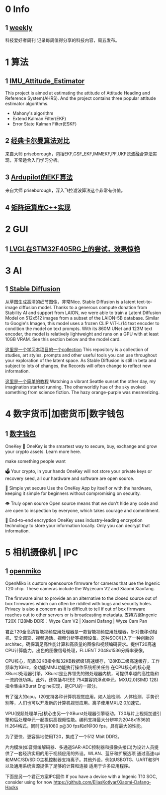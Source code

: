 # 0 Info
## 1 [weekly](https://github.com/ruanyf/weekly)
科技爱好者周刊
记录每周值得分享的科技内容，周五发布。

# 1 算法
## 1 [IMU_Attitude_Estimator](https://github.com/beichu2020/IMU_Attitude_Estimator)

This project is aimed at estimating the attitude of Attitude Heading and Reference System(AHRS). And the project contains three popular attitude estimator algorithms.
- Mahony's algorithm
- Extend Kalman Filter(EKF)
- Error State Kalman Filter(ESKF)

## 2 [经典卡尔曼算法对比](https://github.com/beichu2020/3_state_filter)

来自大师 priseborough，包括EKF,GSF_EKF,IMMEKF,PF,UKF滤波融合算法实现，非常适合入门学习分析。

## 3 [Ardupilot的EKF算法](https://github.com/beichu2020/InertialNav)
来自大师 priseborough，深入飞控滤波算法这个非常有价值。

## 4 [矩阵运算库C++实现](https://github.com/PX4/PX4-Autopilot/tree/4a3d64f1d76856d22323d1061ac6e560efda0a05/src/lib/matrix)

# 2 GUI
## 1 [LVGL在STM32F405RG上的尝试，效果惊艳](https://github.com/beichu2020/LVGL-STM32F405RG)

# 3 AI
## 1 [Stable Diffusion](https://github.com/CompVis/stable-diffusion)
从草图生成高清的细节图像，非常Nice.
Stable Diffusion is a latent text-to-image diffusion model. Thanks to a generous compute donation from Stability AI and support from LAION, we were able to train a Latent Diffusion Model on 512x512 images from a subset of the LAION-5B database. Similar to Google's Imagen, this model uses a frozen CLIP ViT-L/14 text encoder to condition the model on text prompts. With its 860M UNet and 123M text encoder, the model is relatively lightweight and runs on a GPU with at least 10GB VRAM. See this section below and the model card.

[这里是一个学习本项目的一个collection](https://github.com/Maks-s/sd-akashic)
This repository is a collection of studies, art styles, prompts and other useful tools you can use throughout your exploration of the latent space.
As Stable Diffusion is still in beta and subject to lots of changes, the Records will often change to reflect new information.

[这里是一个简单的教程](https://andys.page/posts/how-to-draw/)
Watching a vibrant Seattle sunset the other day, my imagination started running. The otherworldly hue of the sky evoked something from science fiction. The hazy orange-purple was mesmerizing.

# 4 数字货币|加密货币|数字钱包
## 1 [数字钱包](https://github.com/OneKeyHQ/firmware)
OneKey
🔑 OneKey is the smartest way to secure, buy, exchange and grow your crypto assets. Learn more here.

make something people want

🗳️ Your crypto, in your hands
OneKey will not store your private keys or recovery seed, all our hardware and software are open source.

👶 Simple yet secure
Use the OneKey App by itself or with the hardware, keeping it simple for beginners without compromising on security.

👁️ Truly open source
Open source means that we don't hide any code and are open to inspection by everyone, which takes courage and commitment.

🔐 End-to-end encryption
OneKey uses industry-leading encryption technology to store your information locally. Only you can decrypt that information.

# 5 相机摄像机 | IPC
## 1 [openmiko](https://github.com/openmiko/openmiko)
OpenMiko is custom opensource firmware for cameras that use the Ingenic T20 chip. These cameras include the Wyzecam V2 and Xiaomi Xiaofang.

The firmware aims to provide an an alternative to the closed source out of box firmwares which can often be riddled with bugs and security holes. Privacy is also a concern as it is difficult to tell if out of box firmware reaches out to other servers or is broadcasting metadata.
支持方案Ingenic T20X (128Mb DDR)：Wyze Cam V2 | Xiaomi Dafang | Wyze Cam Pan

君正T20全高清智能视频应用处理器是一款智能视频应用处理器，针对像移动相机、安全调查、视频通话、视频分析等视频设备。这种SOC引入了一种创新的architec。确保满足高性能计算和高质量的图像和视频编码要求。提供T20高速CPU计算能力，出色的图像信号处理，FLUENT 2048x1536分辨率录像。

CPU核心，配备32KB指令和32KB数据级1高速缓存，128KB二级高速缓存，工作频率为1GHz，全功能MMU功能执行操作系统相关任务 在CPU核心的核心是XBurst处理器引擎。XBurst是业界领先的微处理器内核，可提供卓越的高性能和一流的低功耗。此外，还包括与IEEE 754兼容的浮点单元。MXU2.0(SIMD 128)指令集由XBurst Engine实现，是CPU的一部分。

有了强大的cpu，t20支持各种计算机视觉应用，如人脸检测、人体检测、手势识别等，人们也可以开发新的计算机视觉应用。离子使用MXU2.0加速它。

VPU(视频处理单元)核心由另一个XBurst处理器引擎驱动。T20与片上视频加速引擎和后处理单元一起提供高视频性能。编码支持最大分辨率为2048x1536的H.264格式。同时支持1080 p@30 fps和d1@30 fps，具有最大的性能。

为了更快、更容易地使用T20，集成了一个512 Mbit DDR2。

片内模块(如音频编解码器、多通道SAR-ADC控制器和摄像头接口)为设计人员提供了一套经济实用的用于视频应用的外设。WLAN、蓝牙和扩展选项 通过高速spi和MMC/SD/SDIO主机控制器支持离子。其他外设，例如USBOTG、UART和SPI以及通用系统资源提供了足够的计算和连接 适用于许多应用程序。

下面是另一个君正方案IPC固件
If you have a device with a Ingenic T10 SOC, consider using for now https://github.com/EliasKotlyar/Xiaomi-Dafang-Hacks

